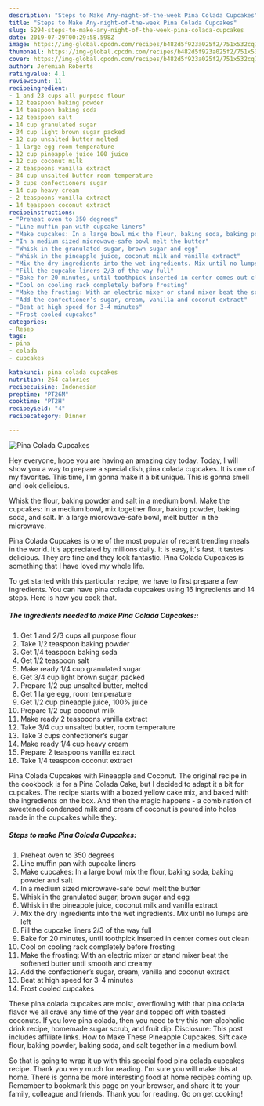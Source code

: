 ```yaml
---
description: "Steps to Make Any-night-of-the-week Pina Colada Cupcakes"
title: "Steps to Make Any-night-of-the-week Pina Colada Cupcakes"
slug: 5294-steps-to-make-any-night-of-the-week-pina-colada-cupcakes
date: 2019-07-29T00:29:58.598Z
image: https://img-global.cpcdn.com/recipes/b482d5f923a025f2/751x532cq70/pina-colada-cupcakes-recipe-main-photo.jpg
thumbnail: https://img-global.cpcdn.com/recipes/b482d5f923a025f2/751x532cq70/pina-colada-cupcakes-recipe-main-photo.jpg
cover: https://img-global.cpcdn.com/recipes/b482d5f923a025f2/751x532cq70/pina-colada-cupcakes-recipe-main-photo.jpg
author: Jeremiah Roberts
ratingvalue: 4.1
reviewcount: 11
recipeingredient:
- 1 and 23 cups all purpose flour
- 12 teaspoon baking powder
- 14 teaspoon baking soda
- 12 teaspoon salt
- 14 cup granulated sugar
- 34 cup light brown sugar packed
- 12 cup unsalted butter melted
- 1 large egg room temperature
- 12 cup pineapple juice 100 juice
- 12 cup coconut milk
- 2 teaspoons vanilla extract
- 34 cup unsalted butter room temperature
- 3 cups confectioners sugar
- 14 cup heavy cream
- 2 teaspoons vanilla extract
- 14 teaspoon coconut extract
recipeinstructions:
- "Preheat oven to 350 degrees"
- "Line muffin pan with cupcake liners"
- "Make cupcakes: In a large bowl mix the flour, baking soda, baking powder and salt"
- "In a medium sized microwave-safe bowl melt the butter"
- "Whisk in the granulated sugar, brown sugar and egg"
- "Whisk in the pineapple juice, coconut milk and vanilla extract"
- "Mix the dry ingredients into the wet ingredients. Mix until no lumps are left"
- "Fill the cupcake liners 2/3 of the way full"
- "Bake for 20 minutes, until toothpick inserted in center comes out clean"
- "Cool on cooling rack completely before frosting"
- "Make the frosting: With an electric mixer or stand mixer beat the softened butter until smooth and creamy"
- "Add the confectioner’s sugar, cream, vanilla and coconut extract"
- "Beat at high speed for 3-4 minutes"
- "Frost cooled cupcakes"
categories:
- Resep
tags:
- pina
- colada
- cupcakes

katakunci: pina colada cupcakes
nutrition: 264 calories
recipecuisine: Indonesian
preptime: "PT26M"
cooktime: "PT2H"
recipeyield: "4"
recipecategory: Dinner

---
```



![Pina Colada Cupcakes](https://img-global.cpcdn.com/recipes/b482d5f923a025f2/751x532cq70/pina-colada-cupcakes-recipe-main-photo.jpg)

Hey everyone, hope you are having an amazing day today. Today, I will show you a way to prepare a special dish, pina colada cupcakes. It is one of my favorites. This time, I'm gonna make it a bit unique. This is gonna smell and look delicious.

Whisk the flour, baking powder and salt in a medium bowl. Make the cupcakes: In a medium bowl, mix together flour, baking powder, baking soda, and salt. In a large microwave-safe bowl, melt butter in the microwave.

Pina Colada Cupcakes is one of the most popular of recent trending meals in the world. It's appreciated by millions daily. It is easy, it's fast, it tastes delicious. They are fine and they look fantastic. Pina Colada Cupcakes is something that I have loved my whole life.


To get started with this particular recipe, we have to first prepare a few ingredients. You can have pina colada cupcakes using 16 ingredients and 14 steps. Here is how you cook that.

##### The ingredients needed to make Pina Colada Cupcakes::

1. Get 1 and 2/3 cups all purpose flour
1. Take 1/2 teaspoon baking powder
1. Get 1/4 teaspoon baking soda
1. Get 1/2 teaspoon salt
1. Make ready 1/4 cup granulated sugar
1. Get 3/4 cup light brown sugar, packed
1. Prepare 1/2 cup unsalted butter, melted
1. Get 1 large egg, room temperature
1. Get 1/2 cup pineapple juice, 100% juice
1. Prepare 1/2 cup coconut milk
1. Make ready 2 teaspoons vanilla extract
1. Take 3/4 cup unsalted butter, room temperature
1. Take 3 cups confectioner’s sugar
1. Make ready 1/4 cup heavy cream
1. Prepare 2 teaspoons vanilla extract
1. Take 1/4 teaspoon coconut extract


Pina Colada Cupcakes with Pineapple and Coconut. The original recipe in the cookbook is for a Pina Colada Cake, but I decided to adapt it a bit for cupcakes. The recipe starts with a boxed yellow cake mix, and baked with the ingredients on the box. And then the magic happens - a combination of sweetened condensed milk and cream of coconut is poured into holes made in the cupcakes while they. 

##### Steps to make Pina Colada Cupcakes:

1. Preheat oven to 350 degrees
1. Line muffin pan with cupcake liners
1. Make cupcakes: In a large bowl mix the flour, baking soda, baking powder and salt
1. In a medium sized microwave-safe bowl melt the butter
1. Whisk in the granulated sugar, brown sugar and egg
1. Whisk in the pineapple juice, coconut milk and vanilla extract
1. Mix the dry ingredients into the wet ingredients. Mix until no lumps are left
1. Fill the cupcake liners 2/3 of the way full
1. Bake for 20 minutes, until toothpick inserted in center comes out clean
1. Cool on cooling rack completely before frosting
1. Make the frosting: With an electric mixer or stand mixer beat the softened butter until smooth and creamy
1. Add the confectioner’s sugar, cream, vanilla and coconut extract
1. Beat at high speed for 3-4 minutes
1. Frost cooled cupcakes


These pina colada cupcakes are moist, overflowing with that pina colada flavor we all crave any time of the year and topped off with toasted coconuts. If you love pina colada, then you need to try this non-alcoholic drink recipe, homemade sugar scrub, and fruit dip. Disclosure: This post includes affiliate links. How to Make These Pineapple Cupcakes. Sift cake flour, baking powder, baking soda, and salt together in a medium bowl. 

So that is going to wrap it up with this special food pina colada cupcakes recipe. Thank you very much for reading. I'm sure you will make this at home. There is gonna be more interesting food at home recipes coming up. Remember to bookmark this page on your browser, and share it to your family, colleague and friends. Thank you for reading. Go on get cooking!
